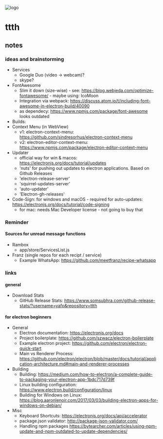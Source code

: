 ![logo](https://raw.githubusercontent.com/yafp/ttth/master/.github/logo/128x128.png)

# ttth
## notes

### ideas  and brainstorming
* Services
  * Google Duo (video -> webcam)?
  * skype?
* FontAwesome
  * Slim it down (size-wise) - see: https://blog.webjeda.com/optimize-fontawesome/ - maybe using: IcoMoon
  * Integration via webpack: https://discuss.atom.io/t/including-font-awesome-in-electron-build/40090
  * as dependecy: https://www.npmjs.com/package/font-awesome looks outdated
* Builds:
* Context Menu (in WebView)
  * v1: electron-context-menu: https://github.com/sindresorhus/electron-context-menu
  * v2: electron-editor-context-menu: https://www.npmjs.com/package/electron-editor-context-menu
* Updater
  * official way for win & macos: https://electronjs.org/docs/tutorial/updates
  * 'nuts' for pushing out updates to electron applications. Based on Github Releases
  * 'electron-release-server'
  * 'squirrel-updates-server'
  * 'auto-updater'
  * 'Electron-gh-releases'
* Code-Sign: for windows and macOS - required for auto-updates: https://electronjs.org/docs/tutorial/code-signing
  * for mac: needs Mac Developer license - not going to buy that

### Reminder
#### Sources for unread message functions
* Rambox
  * app/store/ServicesList.js
* Franz (single repos for each recipt / service)
  * Example WhatsApp: https://github.com/meetfranz/recipe-whatsapp


### links
#### general
* Download Stats
  * GitHub Release Stats: https://www.somsubhra.com/github-release-stats/?username=yafp&repository=ttth

#### for electron beginners
* General
  * Electron documentation: https://electronjs.org/docs
  * Project boilerplate: https://github.com/szwacz/electron-boilerplate
  * Example electron project: https://github.com/electron/electron-quick-start
  * Main vs Renderer Process: https://github.com/electron/electron/blob/master/docs/tutorial/application-architecture.md#main-and-renderer-processes
* Building
  * Building: https://medium.com/how-to-electron/a-complete-guide-to-packaging-your-electron-app-1bdc717d739f
  * Linux building configuration: https://www.electron.build/configuration/linux
  * Building for Windows on Linux: https://blog.aaronlenoir.com/2017/03/03/building-electron-apps-for-windows-on-debian/
* Misc
  * Keyboard Shortcuts: https://electronjs.org/docs/api/accelerator
  * package.json validator: http://package-json-validator.com/
  * Handling npm packages https://bytearcher.com/articles/using-npm-update-and-npm-outdated-to-update-dependencies/
